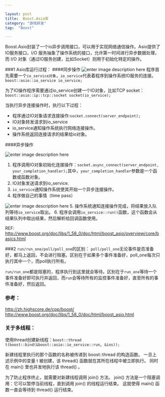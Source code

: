 ```yaml
---

layout: post
title:  Boost.Asio库
category: "游戏研发"
tag:  "Boost"

---
```




Boost.Asio封装了一个io异步调用接口，可以用于实现网络通信操作。Asio提供了IO服务接口，I/O 服务抽象了操作系统的接口，允许第一时间进行异步数据处理，而 I/O 对象（通过IO服务创建，比如Socket）则用于初始化特定的操作。

###1 Asio库运行过程：
####同步操作
![enter image description here](http://www.boost.org/doc/libs/1_58_0/doc/html/boost_asio/sync_op.png)
程序首先需要一个`io_service对象`，`io_service`代表着程序到操作系统IO服务的连接。`boost::asio::io_service io_service;`

为了IO操作程序需要通过io_service创建一个IO对象，比如TCP socket：`boost::asio::ip::tcp::socket socket(io_service);`

当执行异步连接操作时，执行以下过程：
- 程序通过IO对象请求连接操作:`socket.connect(server_endpoint);`
- IO对象转发请求到io_service
- io_service通知操作系统执行网络连接操作。
- 操作系统返回连接请求的结果给io对象。


####异步操作

![enter image description here](http://www.boost.org/doc/libs/1_58_0/doc/html/boost_asio/async_op1.png)

1. 程序调用IO对象初始化连接操作：`socket.async_connect(server_endpoint, your_completion_handler);`其中，`your_completion_handler`参数是一个函数或函数对象。
2. IO对象发送请求到io_service.
3. `io_service`通知操作系统使其开始一个异步连接操作。
4. 程序做自己的事情（time pass）

![enter image description here](http://www.boost.org/doc/libs/1_58_0/doc/html/boost_asio/async_op2.png)
5. 操作系统通知连接操作完成，将结果放入队列等待`io_service`取出。
6. 程序会调用`io_service::run()`函数，这个函数会从结果队列中取出结果，然后解析给回调函数使用。



REF: http://www.boost.org/doc/libs/1_58_0/doc/html/boost_asio/overview/core/basics.html



###2 `run/run_one/poll/poll_one`的区别：
`poll/poll_one`无论事件是否准备好，都马上返回，不会进行阻塞。区别在于如果多个事件准备好，poll_one每次只执行其中一个，而poll执行所有。

`run/run_one`都是阻塞的，程序执行到这里就会等待。区别在于`run_one`等待一个事件准备好即可执行并返回，而`run`会等待所有的监控事件准备好，直至所有的事件准备好，然后返回。





### 参考：
http://zh.highscore.de/cpp/boost/
http://www.boost.org/doc/libs/1_58_0/doc/html/boost_asio.html

### 关于多线程：

使用thread创建新线程：`boost::thread t(boost::bind(&boost::asio::io_service::run, &ios));`

新建线程里执行的那个函数的名称被传递到 boost::thread 的构造函数。 一旦上述示例中的变量 t 被创建，该 thread() 函数就在其所在线程中被立即执行。 同时在 main() 里也并发地执行该 thread() 。

为了防止程序终止，就需要对新建线程调用 join() 方法。 join() 方法是一个阻塞调用：它可以暂停当前线程，直到调用 join() 的线程运行结束。 这就使得 main() 函数一直会等待到 thread() 运行结束。


 
